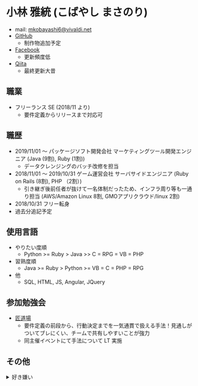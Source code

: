 # 小林 雅統 (こばやし まさのり)
- mail: [mkobayashi6@vivaldi.net](mailto:mkobayashi6@vivaldi.net)
- [GitHub](https://github.com/mkobayashi6)
    - 制作物追加予定
- [Facebook](https://ja-jp.facebook.com/people/%E5%B0%8F%E6%9E%97%E9%9B%85%E7%B5%B1/100009338638527)
    - 更新頻度低
- [Qiita](https://qiita.com/mkoba_6)
    - 最終更新大昔

## 職業
-  フリーランス SE (2018/11 より)
    - 要件定義からリリースまで対応可 

## 職歴
- 2019/11/01 〜 パッケージソフト開発会社 マーケティングツール開発エンジニア (Java (9割), Ruby (1割))
  - データクレンジングのバッチ改修を担当
- 2018/11/01 〜 2019/10/31 ゲーム運営会社 サーバサイドエンジニア (Ruby on Rails (8割), PHP （2割）)
  - 引き継ぎ後前任者が抜けて一名体制だったため、インフラ周り等も一通り担当 (AWS/Amazon Linux 8割, GMOアプリクラウド/linux 2割)
- 2018/10/31 フリー転身
- 過去分追記予定

## 使用言語
- やりたい度順
  - Python >= Ruby > Java >> C = RPG = VB = PHP
- 習熟度順
  - Java >= Ruby > Python >= VB = C = PHP = RPG
- 他
  - SQL, HTML, JS, Angular, JQuery

## 参加勉強会
- [匠道場](http://www.takumi-businessplace.co.jp/takumi-method/practice/experience.html)
  - 要件定義の前段から、行動決定までを一気通貫で扱える手法！見通しがついてブレにくい、チームで共有しやすいことが強力
  - 同主催イベントにて手法について LT 実施

## その他
<details>
    <summary>
        好き嫌い
    </summary>
    <div>

- 好きなこと
  - 効率化・改善
  - スキルの高い人
  - アドバイス・注意がうまい人
  - 競争
  - 工夫がいのある仕事
  - 食事 (特にお米)
- 嫌いなこと
  - 不必要な反復作業
  - 道の通行の流れが滞ること
  - 一時的で不自然なブーム
- 好きな言葉
  - 足るを知らず
  - 死ななきゃ安い
  - 負けに不思議の負けなし
- 嫌いな言葉
  - 優先席
- 好きな映画
  - クレイマー・クレイマー
- 好きな小説
  - 風の果て
  - 皇国の守護者
- つまらなかった小説
  - 封神演義 (純粋に現代伝奇とエンタテインメント性を比較すると)
- 好きな音楽
  - 安全地帯
  - 中森明菜
  - THE YELLOW MONKEY
  - 東京スカパラダイス
  - 平沢進
  - 澤野弘之
  - NO USE FOR A NAME
  - NO FUN AT ALL
  - Linkin Park
- 好きな BGM
  - 古代祐三
  - 伊藤賢治
  - 浜渦正志
  - 下村陽子
  - 渡辺宙明
- 好きな選手
  - マイティ・モー
  - バダ・ハリ
  - 錦織圭
  - ときど
  - Justin Wong
  - Ceros
</div></details>

<!-- Global site tag (gtag.js) - Google Analytics -->
<script async src="https://www.googletagmanager.com/gtag/js?id=UA-154365387-1"></script>
<script>
  window.dataLayer = window.dataLayer || [];
  function gtag(){dataLayer.push(arguments);}
  gtag('js', new Date());

  gtag('config', 'UA-154365387-1');
</script>
